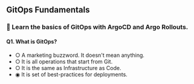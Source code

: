 ## GitOps Fundamentals 
### 📌 Learn the basics of GitOps with ArgoCD and Argo Rollouts.

#### Q1. What is GitOps?
- ○ A marketing buzzword. It doesn't mean anything.
- ○ It is all operations that start from Git.
- ○ It is the same as Infrastructure as Code.
- ◉ It is set of best-practices for deployments.